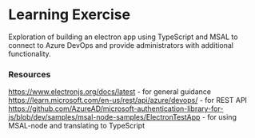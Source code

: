 # Learning Exercise
Exploration of building an electron app using TypeScript and MSAL to connect to Azure DevOps and provide administrators with additional functionality.

### Resources
https://www.electronjs.org/docs/latest - for general guidance \
https://learn.microsoft.com/en-us/rest/api/azure/devops/ - for REST API \
https://github.com/AzureAD/microsoft-authentication-library-for-js/blob/dev/samples/msal-node-samples/ElectronTestApp - for using MSAL-node and translating to TypeScript
